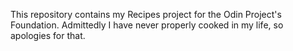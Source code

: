 This repository contains my Recipes project for the Odin Project's Foundation. Admittedly I have never properly cooked in my life, so apologies for that.